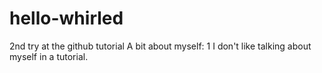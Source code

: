 # hello-whirled
2nd try at the github tutorial
A bit about myself: 1
I don't like talking about myself in a tutorial.
